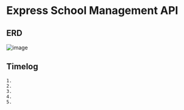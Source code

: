 # Express School Management API

## ERD

![image](https://user-images.githubusercontent.com/72588010/147032325-77265199-82b0-4e6a-b49a-1c47418f6282.png)

## Timelog

    1.
    2.
    3.
    4.
    5.
